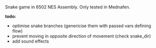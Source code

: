 Snake game in 6502 NES Assembly. Only tested in Mednafen.

**todo:**
* optimise snake branches (genericise them with passed vars defining flow)
* prevent moving in opposite direction of movement (check snake_dir)
* add sound effects
